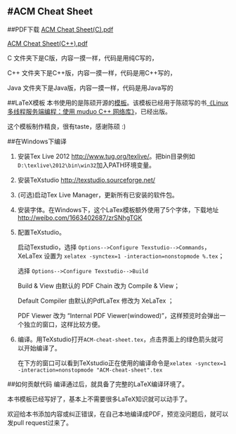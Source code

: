 #ACM Cheat Sheet
-----------------
##PDF下载
<a href="https://github.com/soulmachine/acm-cheat-sheet/blob/master/C/%E6%89%8B%E5%86%99%E4%BB%A3%E7%A0%81%E5%BF%85%E5%A4%87%E6%89%8B%E5%86%8C(C%E7%89%88).pdf?raw=true">ACM Cheat Sheet(C).pdf</a>

<a href="https://github.com/soulmachine/acm-cheat-sheet/blob/master/C++/%E6%89%8B%E5%86%99%E4%BB%A3%E7%A0%81%E5%BF%85%E5%A4%87%E6%89%8B%E5%86%8C(C++%E7%89%88).pdf?raw=true">ACM Cheat Sheet(C++).pdf</a>

C 文件夹下是C版，内容一摸一样，代码是用纯C写的，

C++ 文件夹下是C++版，内容一摸一样，代码是用C++写的，

Java 文件夹下是Java版，内容一摸一样，代码是用Java写的

##LaTeX模板
本书使用的是陈硕开源的[模板](https://github.com/chenshuo/typeset)。该模板已经用于陈硕写的书[《Linux 多线程服务端编程：使用 muduo C++ 网络库》](http://chenshuo.com/book/)，已经出版。

这个模板制作精良，很有taste，感谢陈硕 :)

##在Windows下编译
1. 安装Tex Live 2012 <http://www.tug.org/texlive/>。把bin目录例如`D:\texlive\2012\bin\win32`加入PATH环境变量。
2. 安装TeXstudio <http://texstudio.sourceforge.net/>
3. (可选)启动Tex Live Manager，更新所有已安装的软件包。
4. 安装字体。在Windows下，这个LaTex模板额外使用了5个字体，下载地址 <http://weibo.com/1663402687/zrSNhgTGK>
5. 配置TeXstudio。

    启动Texstudio，选择 `Options-->Configure Texstudio-->Commands`，XeLaTex 设置为 `xelatex -synctex=1 -interaction=nonstopmode %.tex`；

    选择 `Options-->Configure Texstudio-->Build`

    Build & View 由默认的 PDF Chain 改为 Compile & View；

    Default Compiler 由默认的PdfLaTex 修改为 XeLaTex ；

    PDF Viewer 改为 “Internal PDF Viewer(windowed)”，这样预览时会弹出一个独立的窗口，这样比较方便。

6. 编译。用TeXstudio打开`ACM-cheat-sheet.tex`，点击界面上的绿色箭头就可以开始编译了。

    在下方的窗口可以看到TeXstudio正在使用的编译命令是`xelatex -synctex=1 -interaction=nonstopmode "ACM-cheat-sheet".tex`

##如何贡献代码
编译通过后，就具备了完整的LaTeX编译环境了。

本书模板已经写好了，基本上不需要很多LaTeX知识就可以动手了。

欢迎给本书添加内容或纠正错误，在自己本地编译成PDF，预览没问题后，就可以发pull request过来了。
